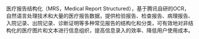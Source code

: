医疗报告结构化（MRS，Medical Report Structured），基于腾讯自研的OCR，自然语言处理技术和大量的医疗报告数据，提供检验报告、检查报告、病理报告、入院记录、出院记录、诊断证明等多种常见报告的结构化和分类，可有效地对非结构化的医疗图片和文本进行信息组织，提高信息录入的效率、降低用户使用成本。
